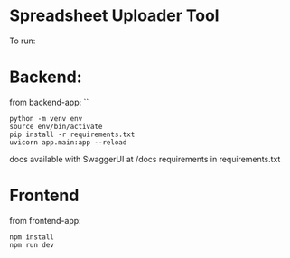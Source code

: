 # Spreadsheet Uploader Tool


To run: 

# Backend: 

from backend-app: 
``
```
python -m venv env
source env/bin/activate
pip install -r requirements.txt
uvicorn app.main:app --reload
```
docs available with SwaggerUI at /docs
requirements in requirements.txt

# Frontend
from frontend-app: 
```
npm install
npm run dev
```

